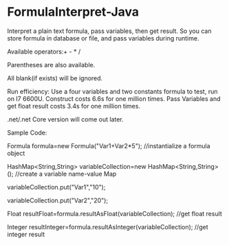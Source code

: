 # FormulaInterpret-Java
Interpret a plain text formula, pass variables, then get result.
So you can store formula in database or file, and pass variables during runtime.

Available operators:+ - * /

Parentheses are also available.

All blank(if exists) will be ignored.

Run efficiency:
Use a four variables and two constants formula to test, run on I7 6600U.
Construct costs 6.6s for one million times.
Pass Variables and get float result costs 3.4s for one million times.

.net/.net Core version will come out later.

Sample Code:

Formula formula=new Formula("Var1+Var2\*5"); //instantialize a formula object

HashMap<String,String> variableCollection=new HashMap<String,String>(); //create a variable name-value Map

variableCollection.put("Var1","10");

variableCollection.put("Var2","20");

Float resultFloat=formula.resultAsFloat(variableCollection);  //get float result

Integer resultInteger=formula.resultAsInteger(variableCollection);  //get integer result
